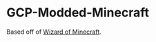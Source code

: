 # GCP-Modded-Minecraft

Based off of [Wizard of Minecraft](https://github.com/pvacey/wizard-of-minecraft).

